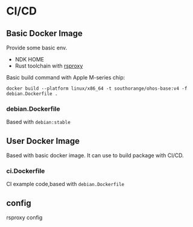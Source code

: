 # CI/CD

## Basic Docker Image
Provide some basic env.
- NDK HOME
- Rust toolchain with [rsproxy](https://rsproxy.cn/)

Basic build command with Apple M-series chip:

```shell
docker build --platform linux/x86_64 -t southorange/ohos-base:v4 -f debian.Dockerfile .
```

### debian.Dockerfile

Based with `debian:stable`

## User Docker Image

Based with basic docker image. It can use to build package with CI/CD.

### ci.Dockerfile

CI example code,based with `debian.Dockerfile`

## config

rsproxy config